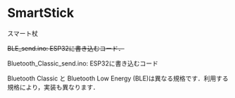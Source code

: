 # SmartStick
スマート杖

~~BLE_send.ino:   ESP32に書き込むコード．~~ 

Bluetooth_Classic_send.ino:   ESP32に書き込むコード

Bluetooth Classic と Bluetooth Low Energy (BLE)は異なる規格です．利用する規格により，実装も異なります．
